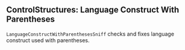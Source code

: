 ## ControlStructures: Language Construct With Parentheses

`LanguageConstructWithParenthesesSniff` checks and fixes language construct used with parentheses.
